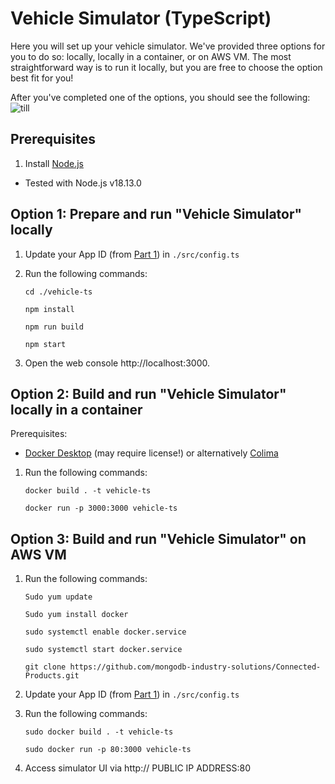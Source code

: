 # Vehicle Simulator (TypeScript)

Here you will set up your vehicle simulator. We've provided three options for you to do so: locally, locally in a container, or on AWS VM. The most straightforward way is to run it locally, but you are free to choose the option best fit for you! 

After you've completed one of the options, you should see the following: 
![till](https://github.com/mongodb-industry-solutions/Digital-Twins-With-AWS/blob/main/media/vehicle.gif)

## Prerequisites

1. Install [Node.js](https://nodejs.org/)
* Tested with Node.js v18.13.0

## Option 1: Prepare and run "Vehicle Simulator" locally

1. Update your App ID (from [Part 1](https://github.com/mongodb-industry-solutions/Digital-Twins-With-AWS/blob/main/atlas-backend/README.md)) in `./src/config.ts`
2. Run the following commands: 
      
      `cd ./vehicle-ts`
      
      `npm install`
      
      `npm run build`
      
      `npm start`
3. Open the web console http://localhost:3000. 

## Option 2: Build and run "Vehicle Simulator" locally in a container

Prerequisites:
- [Docker Desktop](https://www.docker.com/) (may require license!) or alternatively [Colima](https://github.com/abiosoft/colima)

1. Run the following commands: 
    
    `docker build . -t vehicle-ts`
    
    `docker run -p 3000:3000 vehicle-ts`

## Option 3: Build and run "Vehicle Simulator" on AWS VM

1. Run the following commands: 
      
      `Sudo yum update`
      
      `Sudo yum install docker`
      
      `sudo systemctl enable docker.service`

      `sudo systemctl start docker.service`

      `git clone https://github.com/mongodb-industry-solutions/Connected-Products.git`
2. Update your App ID (from [Part 1](https://github.com/mongodb-industry-solutions/Digital-Twins-With-AWS/blob/main/atlas-backend/README.md)) in `./src/config.ts`
3. Run the following commands:

      `sudo docker build . -t vehicle-ts`
      
      `sudo docker run -p 80:3000 vehicle-ts`
4. Access simulator UI via http:// PUBLIC IP ADDRESS:80


